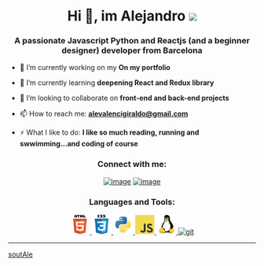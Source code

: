 <h1 align="center">Hi 👋, im Alejandro <img height="40" src="https://emoji.gg/assets/emoji/7333-parrotdance.gif"></h1>
<h3 align="center">A passionate Javascript Python and Reactjs (and a beginner designer) developer from Barcelona</h3>

- 🔭 I’m currently working on my **On my portfolio**

- 🌱 I’m currently learning **deepening React and Redux library**

- 👯 I’m looking to collaborate on **front-end and back-end projects**

- 📫 How to reach me: **alevalencigiraldo@gmail.com**

- ⚡ What I like to do: **I like so much reading, running and swwimming...and coding of course**

<h3 align="center">Connect with me:</h3>
<div align="center">

[![image](https://img.shields.io/badge/LinkedIn-0077B5?style=for-the-badge&logo=linkedin&logoColor=white)](https://www.linkedin.com/in/alevalencia/)
[![image](https://img.shields.io/badge/Gmail-D14836?style=for-the-badge&logo=gmail&logoColor=white)](mailto:alevalencigiraldo@gmail.com)
  
</div>

<h3 align="center">Languages and Tools:</h3>

<p align="center"> 
  <a href="https://www.w3.org/html/" target="_blank"> 
    <img src="https://raw.githubusercontent.com/devicons/devicon/master/icons/html5/html5-original-wordmark.svg" alt="html5" width="40" height="40"/> 
  </a>
  <a href="https://www.w3schools.com/css/" target="_blank"> 
    <img src="https://raw.githubusercontent.com/devicons/devicon/master/icons/css3/css3-original-wordmark.svg" alt="css3" width="40" height="40"/> 
  </a> 
  <a href="https://www.python.org" target="_blank"> 
    <img src="https://raw.githubusercontent.com/devicons/devicon/master/icons/python/python-original.svg" alt="python" width="40" height="40"/> 
  </a>  
  <a href="https://developer.mozilla.org/en-US/docs/Web/JavaScript" target="_blank"> 
    <img src="https://raw.githubusercontent.com/devicons/devicon/master/icons/javascript/javascript-original.svg" alt="javascript" width="40" height="40"/> 
  </a> 
  <a href="https://www.linux.org/" target="_blank"> 
    <img src="https://raw.githubusercontent.com/devicons/devicon/master/icons/linux/linux-original.svg" alt="linux" width="40" height="40"/> 
  </a> 
  <a href="https://git-scm.com/" target="_blank"> 
    <img src="https://www.vectorlogo.zone/logos/git-scm/git-scm-icon.svg" alt="git" width="40" height="40"/> 
  </a>
</p>

------

[soutAle](https://github.com/soutAle)
